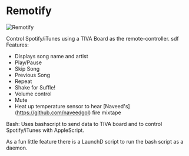 # Remotify

![Remotify](http://i.imgur.com/fsX3FOI.gif)

Control Spotify/iTunes using a TIVA Board as the remote-controller.
sdf
Features:
* Displays song name and artist
* Play/Pause
* Skip Song
* Previous Song
* Repeat
* Shake for Suffle!
* Volume control
* Mute
* Heat up temperature sensor to hear [Naveed's] (https://github.com/naveedgol) fire mixtape

Bash:
Uses bashscript to send data to TIVA board and to control Spotify/iTunes with AppleScript.

As a fun little feature there is a LaunchD script to run the bash script as a daemon.
